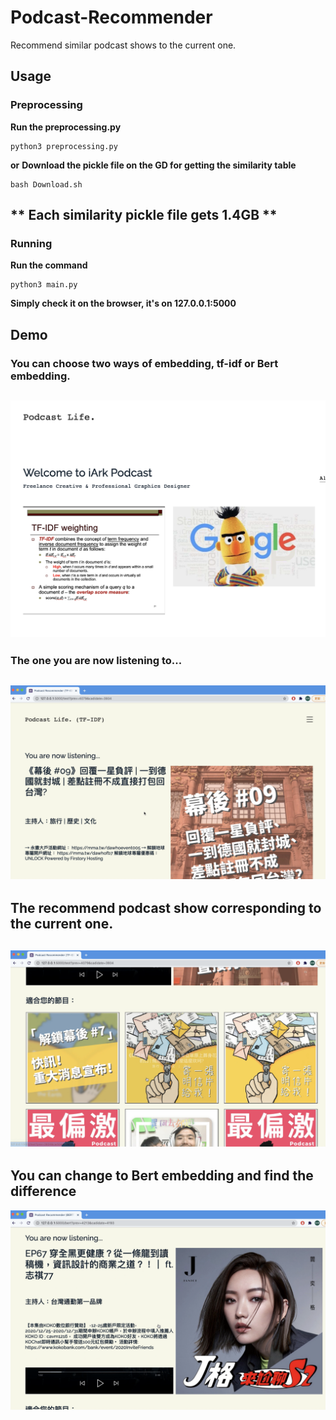 # Podcast-Recommender
Recommend similar podcast shows to the current one.

## Usage

### Preprocessing
**Run the preprocessing.py**
```
python3 preprocessing.py
```
**or**
**Download the pickle file on the GD for getting the similarity table**
```
bash Download.sh
```
** Each similarity pickle file gets 1.4GB **
---

### Running
**Run the command**
```
python3 main.py
```
**Simply check it on the browser, it's on 127.0.0.1:5000**

## Demo
### You can choose two ways of embedding, tf-idf or Bert embedding.
![img1](https://github.com/qwnim2/Podcast-Recommender/blob/master/demo%20img/%E6%88%AA%E5%9C%96%202021-01-20%20%E4%B8%8A%E5%8D%884.33.36.png)
---
### The one you are now listening to...
![img2](https://github.com/qwnim2/Podcast-Recommender/blob/master/demo%20img/%E6%88%AA%E5%9C%96%202021-01-20%20%E4%B8%8A%E5%8D%884.35.07.png)
---
## The recommend podcast show corresponding to the current one.
![img3](https://github.com/qwnim2/Podcast-Recommender/blob/master/demo%20img/%E6%88%AA%E5%9C%96%202021-01-20%20%E4%B8%8A%E5%8D%884.35.41.png)
---
## You can change to Bert embedding and find the difference
![img4](https://github.com/qwnim2/Podcast-Recommender/blob/master/demo%20img/%E6%88%AA%E5%9C%96%202021-01-20%20%E4%B8%8A%E5%8D%884.36.22.png)
